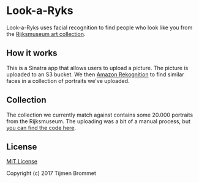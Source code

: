 # Look-a-Ryks

Look-a-Ryks uses facial recognition to find people who look like you from the [Rijksmuseum art collection](https://www.rijksmuseum.nl/en/rijksstudio).

## How it works

This is a Sinatra app that allows users to upload a picture. The picture is uploaded to an S3 bucket. We then [Amazon Rekognition][Rekognition] to find similar faces in a collection of portraits we've uploaded.

[Rekognition]: https://aws.amazon.com/rekognition/

## Collection

The collection we currently match against contains some 20.000 portraits from the Rijksmuseum. The uploading was a bit of a manual process, but [you can find the code here][training].

[training]: https://github.com/tijmenb/rijksmuseum-aws-experiment

## License

[MIT License](LICENSE)

Copyright (c) 2017 Tijmen Brommet
